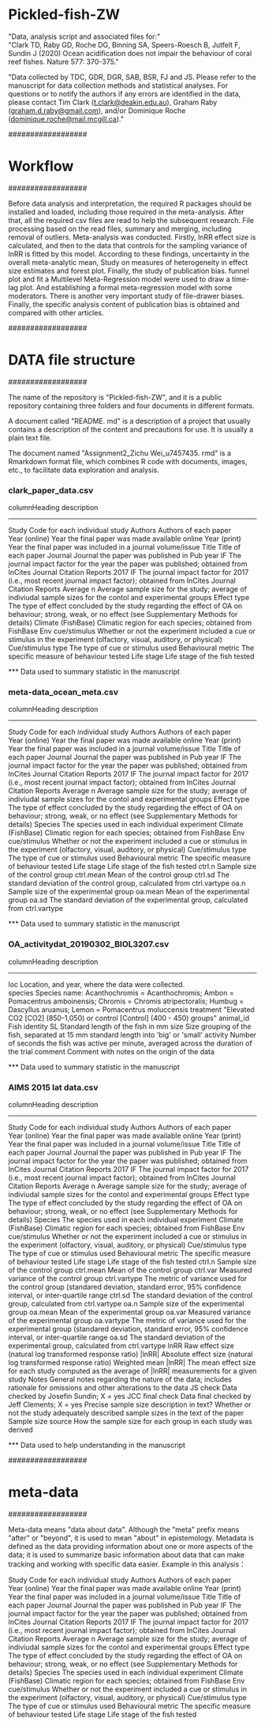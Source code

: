# Pickled-fish-ZW

"Data, analysis script and associated files for:"			
"Clark TD, Raby GD, Roche DG, Binning SA, Speers-Roesch B, Jutfelt F, Sundin J (2020) Ocean acidification does not impair the behaviour of coral reef fishes. Nature 577: 370-375."			
 			
"Data collected by TDC, GDR, DGR, SAB, BSR, FJ and JS. Please refer to the manuscript for data collection methods and statistical analyses. For questions or to notify the authors if any errors are identified in the data, please contact Tim Clark (t.clark@deakin.edu.au), Graham Raby (graham.d.raby@gmail.com), and/or Dominique Roche (dominique.roche@mail.mcgill.ca)."			
			
##################			
# Workflow			
##################

Before data analysis and interpretation, the required R packages should be installed and loaded, including those required in the meta-analysis. After that, all the required csv files are read to help the subsequent research.
File processing based on the read files, summary and merging, including removal of outliers.
Meta-analysis was conducted.
Firstly, lnRR effect size is calculated, and then to the data that controls for the sampling variance of lnRR is fitted by this model. According to these findings, uncertainty in the overall meta-analytic mean, Study on measures of heterogeneity in effect size estimates and forest plot.
Finally, the study of publication bias. funnel plot and fit a Multilevel Meta-Regression model were used to draw a time-lag plot. And establishing a formal meta-regression model with some moderators. There is another very important study of file-drawer biases. Finally, the specific analysis content of publication bias is obtained and compared with other articles.		
			
			
##################			
# DATA file structure			
##################			

The name of the repository is "Pickled-fish-ZW", and it is a public repository containing three folders and four documents in different formats.

A document called "README.  md" is a description of a project that usually contains a description of the content and precautions for use.  It is usually a plain text file.

The document named "Assignment2_Zichu Wei_u7457435. rmd" is a Rmarkdown format file, which combines R code with documents, images, etc., to facilitate data exploration and analysis.

			
### clark_paper_data.csv ###			
			
columnHeading		description	
-------------		-----------	
Study			Code for each individual study
Authors			Authors of each paper	
Year (online)		Year the final paper was made available online
Year (print)	                Year the final paper was included in a journal volume/issue
Title			Title of each paper
Journal			Journal the paper was published in
Pub year IF		The journal impact factor for the year the paper was published; obtained from InCites Journal Citation Reports
2017 IF			The journal impact factor for 2017 (i.e., most recent journal impact factor); obtained from InCites Journal Citation Reports
Average n                               Average sample size for the study; average of indiviudal sample sizes for the contol and experimental groups
Effect type                              The type of effect concluded by the study regarding the effect of OA on behaviour; strong, weak, or no effect (see Supplementary Methods for details)
Climate (FishBase)                  Climatic region for each species; obtained from FishBase
Env cue/stimulus                    Whether or not the experiment included a cue or stimulus in the experiment (olfactory, visual, auditory, or physical)
Cue/stimulus type                  The type of cue or stimulus used
Behavioural metric                 The specific measure of behaviour tested
Life stage                                Life stage of the fish tested
			
*** Data used to summary statistic in the manuscript			
			
			
			
### meta-data_ocean_meta.csv ###			
			
columnHeading		description	
-------------		-----------	
Study			Code for each individual study
Authors			Authors of each paper	
Year (online)		Year the final paper was made available online
Year (print)	                Year the final paper was included in a journal volume/issue
Title			Title of each paper
Journal			Journal the paper was published in
Pub year IF		The journal impact factor for the year the paper was published; obtained from InCites Journal Citation Reports
2017 IF			The journal impact factor for 2017 (i.e., most recent journal impact factor); obtained from InCites Journal Citation Reports
Average n                               Average sample size for the study; average of indiviudal sample sizes for the contol and experimental groups
Effect type                              The type of effect concluded by the study regarding the effect of OA on behaviour; strong, weak, or no effect (see Supplementary Methods for details)
Species                                   The species used in each individual experiment
Climate (FishBase)                  Climatic region for each species; obtained from FishBase
Env cue/stimulus                    Whether or not the experiment included a cue or stimulus in the experiment (olfactory, visual, auditory, or physical)
Cue/stimulus type                   The type of cue or stimulus used
Behavioural metric                  The specific measure of behaviour tested
Life stage                                 Life stage of the fish tested
ctrl.n                                        Sample size of the control group
ctrl.mean                                 Mean of the control group
ctrl.sd                                       The standard deviation of the control group, calculated from ctrl.vartype
oa.n                                          Sample size of the experimental group
oa.mean                                   Mean of the experimental group
oa.sd                                        The standard deviation of the experimental group, calculated from ctrl.vartype
			
*** Data used to summary statistic in the manuscript			
			
			
			
### OA_activitydat_20190302_BIOL3207.csv ###			
			
columnHeading		description	
-------------		-----------	
loc			Location, and year, where the data were collected.	
species			Species name: Acanthochromis = Acanthochromis; Ambon = Pomacentrus amboinensis; Chromis = Chromis atripectoralis; Humbug = Dascyllus aruanus; Lemon = Pomacentrus moluccensis
treatment		"Elevated CO2 [CO2] (850-1,050) or control [Control] (400 - 450) groups"
animal_id			Fish identity
SL			Standard length of the fish in mm
size			Size grouping of the fish, separated at 15 mm standard length into 'big' or 'small'
activity		Number of seconds the fish was active per minute, averaged across the duration of the trial
comment			Comment with notes on the origin of the data

*** Data used to summary statistic in the manuscript			
			
			
			
### AIMS 2015 lat data.csv ###			
			
columnHeading		description	
-------------		-----------	
Study			Code for each individual study
Authors			Authors of each paper	
Year (online)		Year the final paper was made available online
Year (print)	                Year the final paper was included in a journal volume/issue
Title			Title of each paper
Journal			Journal the paper was published in
Pub year IF		The journal impact factor for the year the paper was published; obtained from InCites Journal Citation Reports
2017 IF			The journal impact factor for 2017 (i.e., most recent journal impact factor); obtained from InCites Journal Citation Reports
Average n                               Average sample size for the study; average of indiviudal sample sizes for the contol and experimental groups
Effect type                              The type of effect concluded by the study regarding the effect of OA on behaviour; strong, weak, or no effect (see Supplementary Methods for details)
Species                                   The species used in each individual experiment
Climate (FishBase)                  Climatic region for each species; obtained from FishBase
Env cue/stimulus                    Whether or not the experiment included a cue or stimulus in the experiment (olfactory, visual, auditory, or physical)
Cue/stimulus type                   The type of cue or stimulus used
Behavioural metric                  The specific measure of behaviour tested
Life stage                                 Life stage of the fish tested
ctrl.n                                        Sample size of the control group
ctrl.mean                                 Mean of the control group
ctrl.var                                     Measured variance of the control group
ctrl.vartype                              The metric of variance used for the control group (standared deviation, standard error, 95% confidence interval, or inter-quartile range
ctrl.sd                                       The standard deviation of the control group, calculated from ctrl.vartype
oa.n                                          Sample size of the experimental group
oa.mean                                   Mean of the experimental group
oa.var                                       Measured variance of the experimental group
oa.vartype                               The metric of variance used for the experimental group (standared deviation, standard error, 95% confidence interval, or inter-quartile range
oa.sd                                        The standard deviation of the experimental group, calculated from ctrl.vartype
lnRR                                         Raw effect size (natural log transformed response ratio)
|lnRR|                                       Absolute effect size (natural log transformed response ratio)
Weighted mean |lnRR|            The mean effect size for each study computed as the average of |lnRR| measurements for a given study
Notes                                       General notes regarding the nature of the data; includes rationale for omissions and other alterations to the data
JS check                                   Data checked by Josefin Sundin; X = yes
JCC final check                         Data final checked by Jeff Clements; X = yes
Precise sample size description in text?
                                                 Whether or not the study adequately described sample sizes in the text of the paper
Sample size source                  How the sample size for each group in each study was derived

*** Data used to help understanding in the manuscript			
			
			
##################			
# meta-data			
##################			
			
Meta-data means "data about data". Although the "meta" prefix means "after" or "beyond", it is used to mean "about" in epistemology. Metadata is defined as the data providing information about one or more aspects of the data; it is used to summarize basic information about data that can make tracking and working with specific data easier.
Example in this analysis：

Study			Code for each individual study
Authors			Authors of each paper	
Year (online)		Year the final paper was made available online
Year (print)	                Year the final paper was included in a journal volume/issue
Title			Title of each paper
Journal			Journal the paper was published in
Pub year IF		The journal impact factor for the year the paper was published; obtained from InCites Journal Citation Reports
2017 IF			The journal impact factor for 2017 (i.e., most recent journal impact factor); obtained from InCites Journal Citation Reports
Average n                               Average sample size for the study; average of indiviudal sample sizes for the contol and experimental groups
Effect type                              The type of effect concluded by the study regarding the effect of OA on behaviour; strong, weak, or no effect (see Supplementary Methods for details)
Species                                   The species used in each individual experiment
Climate (FishBase)                  Climatic region for each species; obtained from FishBase
Env cue/stimulus                    Whether or not the experiment included a cue or stimulus in the experiment (olfactory, visual, auditory, or physical)
Cue/stimulus type                   The type of cue or stimulus used
Behavioural metric                  The specific measure of behaviour tested
Life stage                                 Life stage of the fish tested